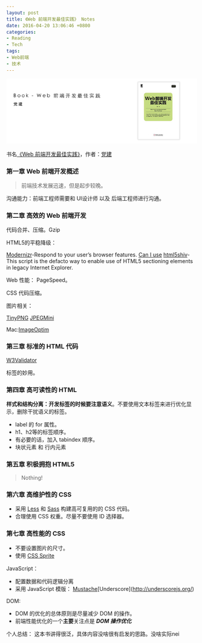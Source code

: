 ```yaml
---
layout: post
title: 《Web 前端开发最佳实践》 Notes
date: 2016-04-20 13:06:46 +0800
categories:
- Reading
- Tech
tags: 
- Web前端
- 技术
---
```


![book-Web-Front-End-Development-Best-Practices](/uploads/books/book-Web-Front-End-Development-Best-Practices.jpg)


书名[《Web 前端开发最佳实践》](https://book.douban.com/subject/26305106/)，作者：[党建](http://www.cnblogs.com/dangjian/p/4228313.html)


<!-- more -->


### 第一章 Web 前端开发概述

> 前端技术发展迅速，但是起步较晚。

沟通能力：前端工程师需要和 UI设计师 以及 后端工程师进行沟通。


### 第二章 高效的 Web 前端开发

代码合并、压缩。Gzip

HTML5的平稳降级：

[Modernizr](modernizr.com)-Respond to your user’s browser features.
[Can I use](http://caniuse.com/)
[html5shiv](https://github.com/aFarkas/html5shiv)-This script is the defacto way to enable use of HTML5 sectioning elements in legacy Internet Explorer. 

Web 性能： PageSpeed。

CSS 代码压缩。

图片相关：

[TinyPNG](https://tinypng.com/)
[JPEGMini](http://www.jpegmini.com/)

Mac:[ImageOptim](https://imageoptim.com/mac)


### 第三章 标准的 HTML 代码

[W3Validator](https://validator.w3.org/)

<meta>标签的妙用。


### 第四章 高可读性的 HTML

**样式和结构分离：**开发标签的时候要注意**语义**。不要使用文本标签来进行优化显示，删除干扰语义的标签。

- label 的 for 属性。
- h1、h2等的标签顺序。
- 有必要的话，加入 tabindex 顺序。
- 块状元素 和 行内元素


### 第五章 积极拥抱 HTML5

> Nothing!


### 第六章 高维护性的 CSS

- 采用 [Less](http://lesscss.org/) 和 [Sass](http://sass-lang.com/) 构建高可复用的的 CSS 代码。
- 合理使用 CSS 权重。尽量不要使用 ID 选择器。


### 第七章 高性能的 CSS

- 不要设置图片的尺寸。
- 使用 [CSS Sprite](http://www.w3schools.com/css/css_image_sprites.asp)




JavaScript：

- 配置数据和代码逻辑分离
- 采用 JavaScript 模版： [Mustache](https://mustache.github.io/)\[Underscore](http://underscorejs.org/)


DOM:

- DOM 的优化的总体原则是尽量减少 DOM 的操作。
- 前端性能优化的一个**主要**关注点是 ***DOM 操作优化***



个人总结：
这本书讲得很泛，具体内容没啥很有启发的思路。没啥实际nei



















